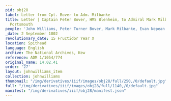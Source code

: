 ```yaml
---
pid: obj28
label: Letter from Cpt. Bover to Adm. Milbanke
title: Letter | Captain Peter Bover, HMS Blenheim, to Admiral Mark Milbanke, Commander-in-Chief
  Portsmouth
people: 'John Williams, Peter Turner Bover, Mark Milbanke, Evan Nepean '
_date: 2 September 1802
revolutionary_date: 15 Fructidor Year X
location: Spithead
language: English
archive: The National Archives, Kew
reference: ADM 1/1054/774
original_name: 14.02.41
order: '27'
layout: johnwilliams_item
collection: johnwilliams
thumbnail: "/img/derivatives/iiif/images/obj28/full/250,/0/default.jpg"
full: "/img/derivatives/iiif/images/obj28/full/1140,/0/default.jpg"
manifest: "/img/derivatives/iiif/obj28/manifest.json"
---
```

